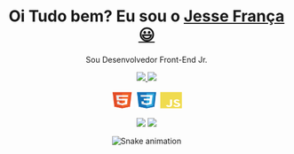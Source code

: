 <div>
  
  <h1 align="center">
    Oi Tudo bem? Eu sou o 
    <a href="https://www.linkedin.com/in/edududuribeiro/">Jesse França 😃️</a>
  </h1>
  
  <p align="center">
    Sou Desenvolvedor Front-End Jr.
  </p>
  
</div>

<div align="center">
  <a href="https://github.com/jessefrance">
    <img height="150em" src="https://github-readme-stats.vercel.app/api?username=jessefrance&count_private=true&include_all_commits=true&show_icons=true&theme=dracula&hide_border=false&show_owner=true"/>
    <img height="150em" src="https://github-readme-stats.vercel.app/api/top-langs/?username=jessefrance&theme=dracula&hide_border=false&&layout=compact"/>
  </a>
</div>

<div align="center" valign="top"><br>
  <img align="center" alt="HTML" height="30" width="40" src="https://raw.githubusercontent.com/devicons/devicon/master/icons/html5/html5-original.svg">
  <img align="center" alt="CSS" height="30" width="40" src="https://raw.githubusercontent.com/devicons/devicon/master/icons/css3/css3-original.svg">
  <img align="center" alt="Js" height="30" width="40" src="https://raw.githubusercontent.com/devicons/devicon/master/icons/javascript/javascript-plain.svg">
  
  </div><br>

<div align="center">
  <a href="https://www.linkedin.com/in/jesse-fran%C3%A7a-6a0070128/" target="_blank"><img src="https://img.shields.io/badge/-LinkedIn-%230077B5?style=for-the-badge&logo=linkedin&logoColor=white" target="_blank"></a> 
  <a href="mailto:jesseluis09@gmail.com"><img src="https://img.shields.io/badge/-Gmail-%23333?style=for-the-badge&logo=gmail&logoColor=white" target="_blank"></a>
</div>

<div align="center">

  ![Snake animation]( https://github.com/jessefrance/Perfil-GitHub/blob/output/github-contribution-grid-snake.svg)
                    
</div>
